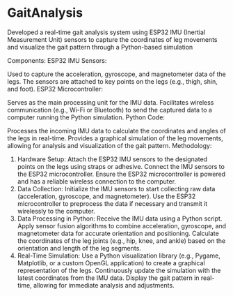 # GaitAnalysis
Developed a real-time gait analysis system using ESP32 IMU (Inertial Measurement Unit) sensors to capture the coordinates of leg movements and visualize the gait pattern through a Python-based simulation

Components:
ESP32 IMU Sensors:

Used to capture the acceleration, gyroscope, and magnetometer data of the legs.
The sensors are attached to key points on the legs (e.g., thigh, shin, and foot).
ESP32 Microcontroller:

Serves as the main processing unit for the IMU data.
Facilitates wireless communication (e.g., Wi-Fi or Bluetooth) to send the captured data to a computer running the Python simulation.
Python Code:

Processes the incoming IMU data to calculate the coordinates and angles of the legs in real-time.
Provides a graphical simulation of the leg movements, allowing for analysis and visualization of the gait pattern.
Methodology:
1. Hardware Setup:
Attach the ESP32 IMU sensors to the designated points on the legs using straps or adhesive.
Connect the IMU sensors to the ESP32 microcontroller.
Ensure the ESP32 microcontroller is powered and has a reliable wireless connection to the computer.
2. Data Collection:
Initialize the IMU sensors to start collecting raw data (acceleration, gyroscope, and magnetometer).
Use the ESP32 microcontroller to preprocess the data if necessary and transmit it wirelessly to the computer.
3. Data Processing in Python:
Receive the IMU data using a Python script.
Apply sensor fusion algorithms to combine acceleration, gyroscope, and magnetometer data for accurate orientation and positioning.
Calculate the coordinates of the leg joints (e.g., hip, knee, and ankle) based on the orientation and length of the leg segments.
4. Real-Time Simulation:
Use a Python visualization library (e.g., Pygame, Matplotlib, or a custom OpenGL application) to create a graphical representation of the legs.
Continuously update the simulation with the latest coordinates from the IMU data.
Display the gait pattern in real-time, allowing for immediate analysis and adjustments.
